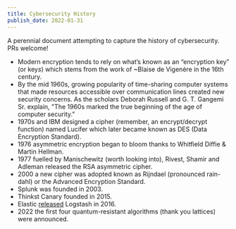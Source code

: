 ```yaml
---
title: Cybersecurity History
publish_date: 2022-01-31
---
```


A perennial document attempting to capture the history of cybersecurity. PRs welcome!

- Modern encryption tends to rely on what’s known as an “encryption key” (or key*s*) which stems from the work of ~Blaise de Vigenère in the 16th century.
- By the mid 1960s, growing popularity of time-sharing computer systems that made resources accessible over communication lines created new security concerns. As the scholars Deborah Russell and G. T. Gangemi Sr. explain, "The 1960s marked the true beginning of the age of computer security." 
- 1970s and IBM designed a cipher (remember, an encrypt/decrypt function) named Lucifer which later became known as DES (Data Encryption Standard).
- 1976 asymmetric encryption began to bloom thanks to Whitfield Diffie & Martin Hellman.
- 1977 fuelled by Manischewitz (worth looking into), Rivest, Shamir and Adleman released the RSA asymmetric cipher.
- 2000 a new cipher was adopted known as Rijndael (pronounced rain-dahl) or the Advanced Encryption Standard.
- Splunk was founded in 2003. 
- Thinkst Canary founded in 2015.
- Elastic [released](https://www.elastic.co/about/history-of-elasticsearch) Logstash in 2016.
- 2022 the first four quantum-resistant algorithms (thank you lattices) were announced. 
